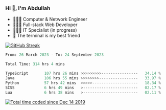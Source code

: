 <h3>Hi 👋, I'm Abdullah</h3>

- 👷🏼‍♂️ Computer & Network Engineer
- 👨🏻‍💻 Full-stack Web Developer
- 👨🏻‍💻 IT Specialist (in progress)
- 🖤 The terminal is my best friend

[![GitHub Streak](https://streak-stats.demolab.com?user=al3bad&theme=transparent&date_format=j%20M%5B%20Y%5D)](https://git.io/streak-stats)

<!--START_SECTION:waka-->

```python
From: 26 March 2023 - To: 24 September 2023

Total Time: 314 hrs 4 mins

TypeScript       107 hrs 26 mins >>>>>>>>>----------------   34.14 %
Java             106 hrs 55 mins >>>>>>>>-----------------   33.97 %
Python           57 hrs 42 mins  >>>>>--------------------   18.34 %
SCSS             6 hrs 49 mins   >------------------------   02.17 %
Lua              6 hrs 38 mins   >------------------------   02.11 %
```

<!--END_SECTION:waka-->

<p>
  <a href="https://wakatime.com/@ce2a2aac-0d6b-4d65-b864-8a4bcaf12967"><img src="https://wakatime.com/badge/user/ce2a2aac-0d6b-4d65-b864-8a4bcaf12967.svg" alt="Total time coded since Dec 14 2019" /></a>
</p>

